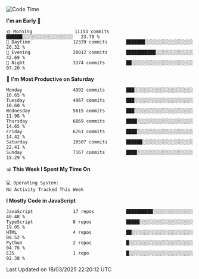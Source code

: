 <!--START_SECTION:waka-->
![Code Time](http://img.shields.io/badge/Code%20Time-3%2C498%20hrs%2059%20mins-blue)

**I'm an Early 🐤** 

```text
🌞 Morning                11153 commits       ██████░░░░░░░░░░░░░░░░░░░   23.79 % 
🌆 Daytime                12339 commits       ███████░░░░░░░░░░░░░░░░░░   26.32 % 
🌃 Evening                20012 commits       ███████████░░░░░░░░░░░░░░   42.69 % 
🌙 Night                  3374 commits        ██░░░░░░░░░░░░░░░░░░░░░░░   07.20 % 
```
📅 **I'm Most Productive on Saturday** 

```text
Monday                   4992 commits        ███░░░░░░░░░░░░░░░░░░░░░░   10.65 % 
Tuesday                  4967 commits        ███░░░░░░░░░░░░░░░░░░░░░░   10.60 % 
Wednesday                5615 commits        ███░░░░░░░░░░░░░░░░░░░░░░   11.98 % 
Thursday                 6869 commits        ████░░░░░░░░░░░░░░░░░░░░░   14.65 % 
Friday                   6761 commits        ████░░░░░░░░░░░░░░░░░░░░░   14.42 % 
Saturday                 10507 commits       ██████░░░░░░░░░░░░░░░░░░░   22.41 % 
Sunday                   7167 commits        ████░░░░░░░░░░░░░░░░░░░░░   15.29 % 
```


📊 **This Week I Spent My Time On** 

```text
💻 Operating System: 
No Activity Tracked This Week
```

**I Mostly Code in JavaScript** 

```text
JavaScript               17 repos            ██████████░░░░░░░░░░░░░░░   40.48 % 
TypeScript               8 repos             █████░░░░░░░░░░░░░░░░░░░░   19.05 % 
HTML                     4 repos             ██░░░░░░░░░░░░░░░░░░░░░░░   09.52 % 
Python                   2 repos             █░░░░░░░░░░░░░░░░░░░░░░░░   04.76 % 
EJS                      1 repo              █░░░░░░░░░░░░░░░░░░░░░░░░   02.38 % 
```




 Last Updated on 18/03/2025 22:20:12 UTC
<!--END_SECTION:waka-->

<!--
**likaiqiang/likaiqiang** is a ✨ _special_ ✨ repository because its `README.md` (this file) appears on your GitHub profile.

Here are some ideas to get you started:

- 🔭 I’m currently working on ...
- 🌱 I’m currently learning ...
- 👯 I’m looking to collaborate on ...
- 🤔 I’m looking for help with ...
- 💬 Ask me about ...
- 📫 How to reach me: ...
- 😄 Pronouns: ...
- ⚡ Fun fact: ...
-->
